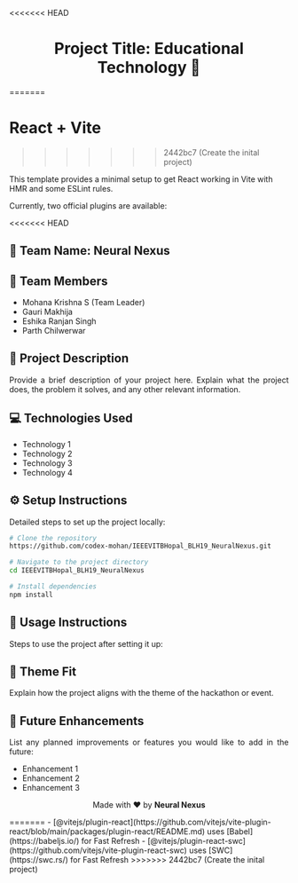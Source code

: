 <<<<<<< HEAD
# <h1 align="center"> Project Title: Educational Technology 📖</h1>
=======
# React + Vite
>>>>>>> 2442bc7 (Create the inital project)

This template provides a minimal setup to get React working in Vite with HMR and some ESLint rules.

Currently, two official plugins are available:

<<<<<<< HEAD
## 💼 Team Name: Neural Nexus

## 👥 Team Members

<ul>
  <li>Mohana Krishna S (Team Leader)</li>
  <li>Gauri Makhija</li>
  <li>Eshika Ranjan Singh</li>
  <li>Parth Chilwerwar</li>
</ul>

## 📝 Project Description

<p align="justify">
  Provide a brief description of your project here. Explain what the project does, the problem it solves, and any other relevant information.
</p>

## 💻 Technologies Used

<ul>
  <li>Technology 1</li>
  <li>Technology 2</li>
  <li>Technology 3</li>
  <li>Technology 4</li>
</ul>

## ⚙️ Setup Instructions

<p align="justify">
  Detailed steps to set up the project locally:
</p>

```bash
# Clone the repository
https://github.com/codex-mohan/IEEEVITBHopal_BLH19_NeuralNexus.git
```
```bash
# Navigate to the project directory
cd IEEEVITBHopal_BLH19_NeuralNexus

```
```bash
# Install dependencies
npm install

```

## 🚀 Usage Instructions
<p align="justify">
  Steps to use the project after setting it up:
</p>

## 🎨 Theme Fit
<p align="justify">
  Explain how the project aligns with the theme of the hackathon or event.
</p>

## 🌟 Future Enhancements
<p align="justify">
  List any planned improvements or features you would like to add in the future:
</p>
<ul>
  <li>Enhancement 1</li>
  <li>Enhancement 2</li>
  <li>Enhancement 3</li>
</ul>
<p align="center">
  Made with ❤️ by <strong>Neural Nexus</strong>
</p>
=======
- [@vitejs/plugin-react](https://github.com/vitejs/vite-plugin-react/blob/main/packages/plugin-react/README.md) uses [Babel](https://babeljs.io/) for Fast Refresh
- [@vitejs/plugin-react-swc](https://github.com/vitejs/vite-plugin-react-swc) uses [SWC](https://swc.rs/) for Fast Refresh
>>>>>>> 2442bc7 (Create the inital project)
